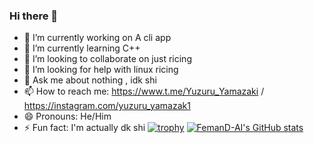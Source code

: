 ### Hi there 👋

- 🔭 I’m currently working on A cli app
- 🌱 I’m currently learning C++
- 👯 I’m looking to collaborate on just ricing 
- 🤔 I’m looking for help with linux ricing
- 💬 Ask me about nothing , idk shi
- 📫 How to reach me: https://www.t.me/Yuzuru_Yamazaki / https://instagram.com/yuzuru_yamazak1
- 😄 Pronouns: He/Him
- ⚡ Fun fact: I'm actually dk shi
 [![trophy](https://github-profile-trophy.vercel.app/?username=Yuzuru-Yamazaki)](https://github.com/Yuzuru-Yamazaki/github-profile-trophy)
[![FemanD-AI's GitHub stats](https://github-readme-stats.vercel.app/api?username=Yuzuru-Yamazaki)](https://github.com/Yuzuru-Yamazaki/github-readme-stats)
